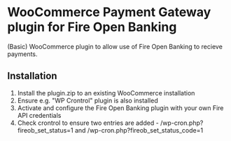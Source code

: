 # WooCommerce Payment Gateway plugin for Fire Open Banking
(Basic) WooCommerce plugin to allow use of Fire Open Banking to recieve payments.


## Installation
1. Install the plugin.zip to an existing WooCommerce installation
2. Ensure e.g. "WP Crontrol" plugin is also installed
3. Activate and configure the Fire Open Banking plugin with your own Fire API credentials
4. Check crontrol to ensure two entries are added - /wp-cron.php?fireob_set_status=1 and /wp-cron.php?fireob_set_status_code=1

